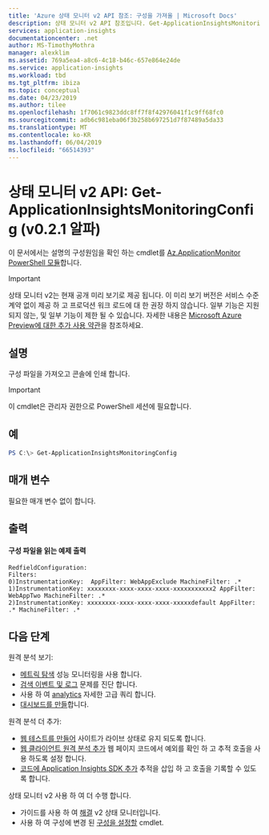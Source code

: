 ```yaml
---
title: 'Azure 상태 모니터 v2 API 참조: 구성을 가져올 | Microsoft Docs'
description: 상태 모니터 v2 API 참조입니다. Get-ApplicationInsightsMonitoringConfig. 웹 사이트를 다시 배포 하지 않고 웹 사이트 성능을 모니터링 합니다. 온-프레미스 또는 Azure Vm에서 호스트 하는 ASP.NET 웹 앱에서 작동 합니다.
services: application-insights
documentationcenter: .net
author: MS-TimothyMothra
manager: alexklim
ms.assetid: 769a5ea4-a8c6-4c18-b46c-657e864e24de
ms.service: application-insights
ms.workload: tbd
ms.tgt_pltfrm: ibiza
ms.topic: conceptual
ms.date: 04/23/2019
ms.author: tilee
ms.openlocfilehash: 1f7061c9823ddc8ff7f8f42976041f1c9ff68fc0
ms.sourcegitcommit: adb6c981eba06f3b258b697251d7f87489a5da33
ms.translationtype: MT
ms.contentlocale: ko-KR
ms.lasthandoff: 06/04/2019
ms.locfileid: "66514393"
---
```

# <a name="status-monitor-v2-api-get-applicationinsightsmonitoringconfig-v021-alpha"></a>상태 모니터 v2 API: Get-ApplicationInsightsMonitoringConfig (v0.2.1 알파)

이 문서에서는 설명의 구성원임을 확인 하는 cmdlet를 [Az.ApplicationMonitor PowerShell 모듈](https://www.powershellgallery.com/packages/Az.ApplicationMonitor/)합니다.

> [!IMPORTANT]
> 상태 모니터 v2는 현재 공개 미리 보기로 제공 됩니다.
> 이 미리 보기 버전은 서비스 수준 계약 없이 제공 하 고 프로덕션 워크 로드에 대 한 권장 하지 않습니다. 일부 기능은 지원 되지 않는, 및 일부 기능이 제한 될 수 있습니다.
> 자세한 내용은 [Microsoft Azure Preview에 대한 추가 사용 약관](https://azure.microsoft.com/support/legal/preview-supplemental-terms/)을 참조하세요.

## <a name="description"></a>설명

구성 파일을 가져오고 콘솔에 인쇄 합니다.

> [!IMPORTANT] 
> 이 cmdlet은 관리자 권한으로 PowerShell 세션에 필요합니다.

## <a name="examples"></a>예

```powershell
PS C:\> Get-ApplicationInsightsMonitoringConfig
```

## <a name="parameters"></a>매개 변수

필요한 매개 변수 없이 합니다.

## <a name="output"></a>출력


#### <a name="example-output-from-reading-the-config-file"></a>구성 파일을 읽는 예제 출력

```
RedfieldConfiguration:
Filters:
0)InstrumentationKey:  AppFilter: WebAppExclude MachineFilter: .*
1)InstrumentationKey: xxxxxxxx-xxxx-xxxx-xxxx-xxxxxxxxxxx2 AppFilter: WebAppTwo MachineFilter: .*
2)InstrumentationKey: xxxxxxxx-xxxx-xxxx-xxxx-xxxxxdefault AppFilter: .* MachineFilter: .*
```

## <a name="next-steps"></a>다음 단계

  원격 분석 보기:
 - [메트릭 탐색](../../azure-monitor/app/metrics-explorer.md) 성능 모니터링을 사용 합니다.
- [검색 이벤트 및 로그](../../azure-monitor/app/diagnostic-search.md) 문제를 진단 합니다.
- 사용 하 여 [analytics](../../azure-monitor/app/analytics.md) 자세한 고급 쿼리 합니다.
- [대시보드를 만들](../../azure-monitor/app/overview-dashboard.md)합니다.
 
 원격 분석 더 추가:
 - [웹 테스트를 만들어](monitor-web-app-availability.md) 사이트가 라이브 상태로 유지 되도록 합니다.
- [웹 클라이언트 원격 분석 추가](../../azure-monitor/app/javascript.md) 웹 페이지 코드에서 예외를 확인 하 고 추적 호출을 사용 하도록 설정 합니다.
- [코드에 Application Insights SDK 추가](../../azure-monitor/app/asp-net.md) 추적을 삽입 하 고 호출을 기록할 수 있도록 합니다.
 
 상태 모니터 v2 사용 하 여 더 수행 합니다.
 - 가이드를 사용 하 여 [해결](status-monitor-v2-troubleshoot.md) v2 상태 모니터입니다.
 - 사용 하 여 구성에 변경 된 [구성을 설정할](status-monitor-v2-api-set-config.md) cmdlet.
